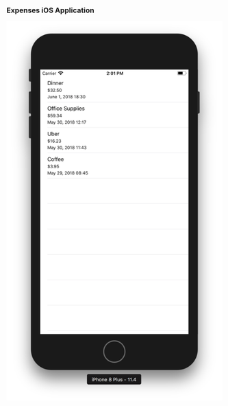 ### Expenses iOS Application

![Example Image](https://github.com/djpkvf/Expenses/blob/master/Screen%20Shot%202018-06-08%20at%202.01.04%20PM.png)
